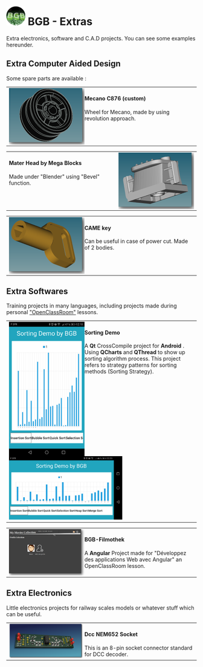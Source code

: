 # <img src=".gitPages/bgb_logo.png" width="50"/> BGB - Extras
Extra electronics, software and C.A.D projects. You can see some examples hereunder.

## Extra Computer Aided Design

Some spare parts are available :  

<table ><tr><td width="800px">
	<img src=".gitPages/Mecano_C876_Cust.png" align="left" width="200px" >
	<h4>Mecano C876 (custom)</h4>
	Wheel for Mecano, made by using revolution approach.
</td></tr></table>


<table ><tr><td width="800px">
	<img src=".gitPages/Mega_Blocks_Mater_Head.png" align="right" width="200px">
	<h4>Mater Head by Mega Blocks</h4>
	Made under "Blender" using "Bevel" function.
</td></tr></table>



<table ><tr><td width="800px">
	<img src=".gitPages/CAME_key.png" align="left" width="200px">
	<h4>CAME key</h4>
	Can be useful in case of power cut. Made of 2 bodies.
</td></tr></table>


## Extra Softwares

Training projects in many languages, including projects made during personal
["OpenClassRoom"](https://openclassrooms.com/) lessons.

<table ><tr><td width="800px">
<img src=".gitPages/SortingDemo_v.png" align="left" width="200px" >
<h4>Sorting Demo</h4>
<p>
A <strong>Qt</strong> CrossCompile project for <strong>Android </strong>.
Using  <strong>QCharts</strong> and  <strong>QThread </strong> to show up sorting algorithm process.
This project refers to strategy patterns for sorting methods (Sorting Strategy).
</p>


<img src=".gitPages/SortingDemo_h.png" width="300px" >

</td></tr></table>

<table ><tr><td width="800px">
<img src=".gitPages/BgbFilmothek.png" align="left" width="200px" >
<h4>BGB-Filmothek</h4>
A <strong>Angular</strong> Project made for <a hrfe="https://openclassrooms.com/fr/courses/4668271-developpez-des-applications-web-avec-angulardeveloppez-des-applications-web-avec-angular">
"Développez des applications Web avec Angular" </a> an OpenClassRoom lesson.
</td></tr></table>


## Extra Electronics

Little electronics projects for railway scales models or whatever stuff which can be useful.


<table ><tr><td width="800px">
	<img src=".gitPages/Dcc NEM652 Socket.png"align="left" width="200px" >
	<h4>Dcc NEM652 Socket</h4>
	This is an 8-pin socket connector standard for DCC decoder.
</td></tr></table>